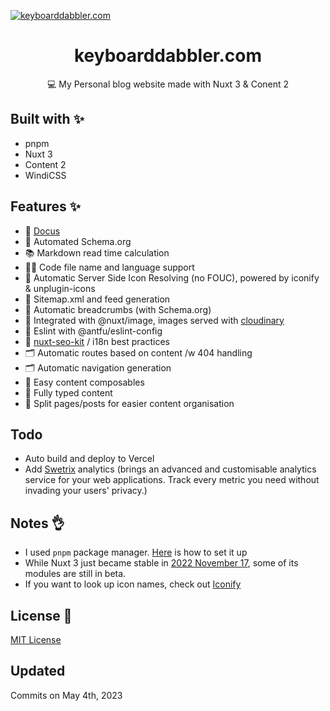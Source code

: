 [![keyboarddabbler.com](https://res.cloudinary.com/dpub6gcei/image/upload/v1681099937/keyboardDabbler/cover_vezno6.png)](https://keyboarddabbler.com)

<div align="center">
  <h1>keyboarddabbler.com</h1>
  <p>💻 My Personal blog website made with Nuxt 3 & Conent 2</p>
</div>

## Built with ✨

- pnpm
- Nuxt 3
- Content 2
- WindiCSS

## Features ✨

- 💨 [Docus](https://docus.dev)
- 🔎 Automated Schema.org
- 📚 Markdown read time calculation
- 👨‍💻 Code file name and language support
- 🧩 Automatic Server Side Icon Resolving (no FOUC), powered by iconify & unplugin-icons 
- 🤖 Sitemap.xml and feed generation
- 🍞 Automatic breadcrumbs (with Schema.org)
- 🤝 Integrated with @nuxt/image, images served with [cloudinary](https://cloudinary.com)
- 🧹 Eslint with @antfu/eslint-config
- 🎯 [nuxt-seo-kit](https://github.com/harlan-zw/nuxt-seo-kit) / i18n best practices
- 🗂 Automatic routes based on content /w 404 handling
- 🗂 Automatic navigation generation
- 🔨 Easy content composables
- 🔨 Fully typed content
- 🔨 Split pages/posts for easier content organisation

## Todo
- Auto build and deploy to Vercel
- Add [Swetrix](https://docs.swetrix.com/selfhosting/how-to) analytics (brings an advanced and customisable analytics service for your web applications. Track every metric you need without invading your users' privacy.)

## Notes 👌
- I used `pnpm` package manager. [Here](https://pnpm.io/installation) is how to set it up
- While Nuxt 3 just became stable in [2022 November 17](https://github.com/nuxt/framework/discussions/9064), some of its modules are still in beta.
- If you want to look up icon names, check out [Iconify](https://iconify.design/)

## License 📎
[MIT License](./LICENSE)

## Updated

Commits on May 4th, 2023
